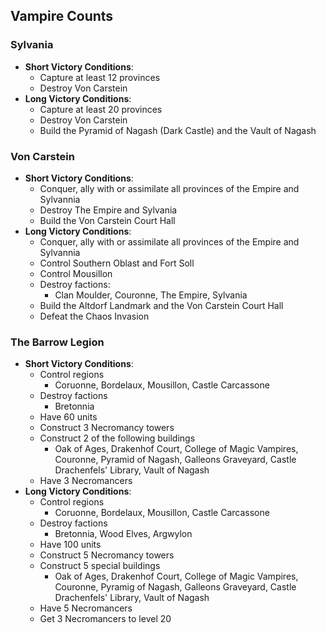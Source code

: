 ## Vampire Counts

### Sylvania

* **Short Victory Conditions**:
	* Capture at least 12 provinces
	* Destroy Von Carstein
* **Long Victory Conditions**:
	* Capture at least 20 provinces
	* Destroy Von Carstein
    * Build the Pyramid of Nagash (Dark Castle) and the Vault of Nagash

### Von Carstein

* **Short Victory Conditions**:
    * Conquer, ally with or assimilate all provinces of the Empire and Sylvannia
	* Destroy The Empire and Sylvania
	* Build the Von Carstein Court Hall
* **Long Victory Conditions**:
    * Conquer, ally with or assimilate all provinces of the Empire and Sylvannia
    * Control Southern Oblast and Fort Soll
    * Control Mousillon 
	* Destroy factions:
	    * Clan Moulder, Couronne, The Empire, Sylvania
	* Build the Altdorf Landmark and the Von Carstein Court Hall
    * Defeat the Chaos Invasion

### The Barrow Legion

* **Short Victory Conditions**:
    * Control regions
        * Coruonne, Bordelaux, Mousillon, Castle Carcassone
	* Destroy factions
	    * Bretonnia
    * Have 60 units
    * Construct 3 Necromancy towers
    * Construct 2 of the following buildings
        * Oak of Ages, Drakenhof Court, College of Magic Vampires, Couronne, Pyramid of Nagash, Galleons Graveyard, 
        Castle Drachenfels' Library, Vault of Nagash
    * Have 3 Necromancers
* **Long Victory Conditions**:
    * Control regions
        * Coruonne, Bordelaux, Mousillon, Castle Carcassone
	* Destroy factions
	    * Bretonnia, Wood Elves, Argwylon
    * Have 100 units
    * Construct 5 Necromancy towers
    * Construct 5 special buildings
        * Oak of Ages, Drakenhof Court, College of Magic Vampires, Couronne, Pyramig of Nagash, Galleons Graveyard, 
        Castle Drachenfels' Library, Vault of Nagash
    * Have 5 Necromancers
    * Get 3 Necromancers to level 20
